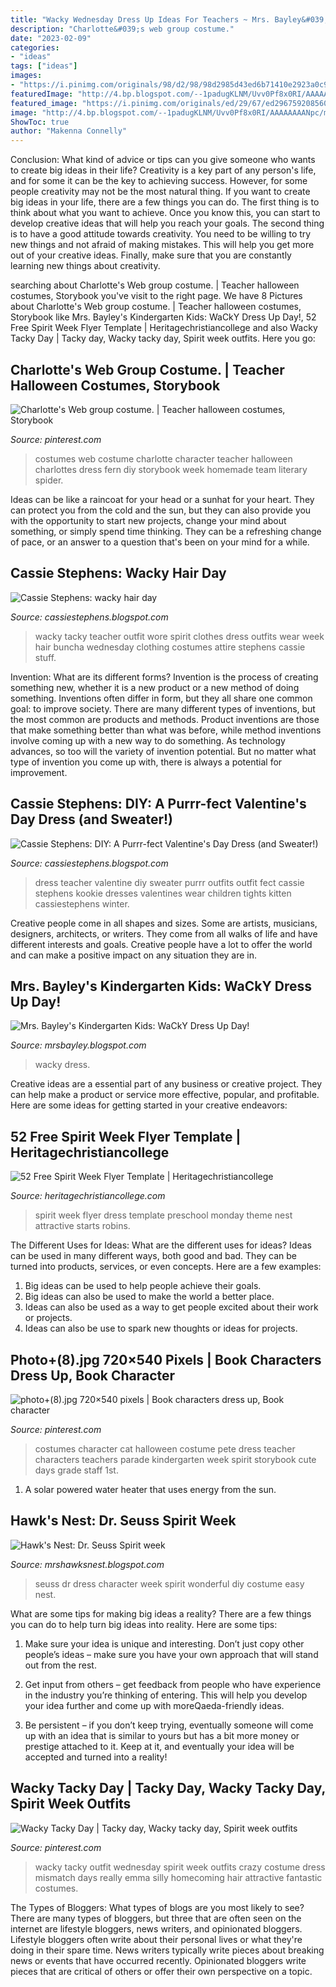 ```yaml
---
title: "Wacky Wednesday Dress Up Ideas For Teachers ~ Mrs. Bayley&#039;s Kindergarten Kids: Wacky Dress Up Day!"
description: "Charlotte&#039;s web group costume."
date: "2023-02-09"
categories:
- "ideas"
tags: ["ideas"]
images:
- "https://i.pinimg.com/originals/98/d2/98/98d2985d43ed6b71410e2923a0c9dca8.jpg"
featuredImage: "http://4.bp.blogspot.com/--1padugKLNM/Uvv0Pf8x0RI/AAAAAAAANpc/mucO-nBcC7k/s1600/kitten+dress.jpg"
featured_image: "https://i.pinimg.com/originals/ed/29/67/ed2967592085604dcfa0b4f4ebe237f1.jpg"
image: "http://4.bp.blogspot.com/--1padugKLNM/Uvv0Pf8x0RI/AAAAAAAANpc/mucO-nBcC7k/s1600/kitten+dress.jpg"
ShowToc: true
author: "Makenna Connelly"
---
```



Conclusion: What kind of advice or tips can you give someone who wants to create big ideas in their life?
Creativity is a key part of any person's life, and for some it can be the key to achieving success. However, for some people creativity may not be the most natural thing. If you want to create big ideas in your life, there are a few things you can do. The first thing is to think about what you want to achieve. Once you know this, you can start to develop creative ideas that will help you reach your goals. The second thing is to have a good attitude towards creativity. You need to be willing to try new things and not afraid of making mistakes. This will help you get more out of your creative ideas. Finally, make sure that you are constantly learning new things about creativity.

	

		
searching about Charlotte&#039;s Web group costume. | Teacher halloween costumes, Storybook you've visit to the right page. We have 8 Pictures about Charlotte&#039;s Web group costume. | Teacher halloween costumes, Storybook like Mrs. Bayley&#039;s Kindergarten Kids: WaCkY Dress Up Day!, 52 Free Spirit Week Flyer Template | Heritagechristiancollege and also Wacky Tacky Day | Tacky day, Wacky tacky day, Spirit week outfits. Here you go:
		
    
## Charlotte&#039;s Web Group Costume. | Teacher Halloween Costumes, Storybook

<img loading=lazy src="https://i.pinimg.com/originals/fe/de/31/fede311d49e1160789dd2802642829eb.jpg" onerror="this.onerror=null;this.src='https://tse3.mm.bing.net/th?id=OIP.aUJlpIZpqb8xluBWZr5PXQHaFj&amp;pid=15.1';" alt="Charlotte&#039;s Web group costume. | Teacher halloween costumes, Storybook">

_Source: pinterest.com_

>costumes web costume charlotte character teacher halloween charlottes dress fern diy storybook week homemade team literary spider. 

	

Ideas can be like a raincoat for your head or a sunhat for your heart. They can protect you from the cold and the sun, but they can also provide you with the opportunity to start new projects, change your mind about something, or simply spend time thinking. They can be a refreshing change of pace, or an answer to a question that's been on your mind for a while.

    
## Cassie Stephens: Wacky Hair Day

<img loading=lazy src="https://3.bp.blogspot.com/-mvu0KN5rHm4/VQWa6l9ulEI/AAAAAAAAVTg/3j8zSYHFnog/s1600/IMG_0773.jpg" onerror="this.onerror=null;this.src='https://tse2.mm.bing.net/th?id=OIP.f3ZgK2PrWGzdgERUBknJEgHaOF&amp;pid=15.1';" alt="Cassie Stephens: wacky hair day">

_Source: cassiestephens.blogspot.com_

>wacky tacky teacher outfit wore spirit clothes dress outfits wear week hair buncha wednesday clothing costumes attire stephens cassie stuff. 

	

Invention: What are its different forms?
Invention is the process of creating something new, whether it is a new product or a new method of doing something. Inventions often differ in form, but they all share one common goal: to improve society. There are many different types of inventions, but the most common are products and methods. Product inventions are those that make something better than what was before, while method inventions involve coming up with a new way to do something. As technology advances, so too will the variety of invention potential. But no matter what type of invention you come up with, there is always a potential for improvement.

    
## Cassie Stephens: DIY: A Purrr-fect Valentine&#039;s Day Dress (and Sweater!)

<img loading=lazy src="http://4.bp.blogspot.com/--1padugKLNM/Uvv0Pf8x0RI/AAAAAAAANpc/mucO-nBcC7k/s1600/kitten+dress.jpg" onerror="this.onerror=null;this.src='https://tse2.mm.bing.net/th?id=OIP.RPLeyUl3gNqGNe9pigzniwHaOh&amp;pid=15.1';" alt="Cassie Stephens: DIY: A Purrr-fect Valentine&#039;s Day Dress (and Sweater!)">

_Source: cassiestephens.blogspot.com_

>dress teacher valentine diy sweater purrr outfits outfit fect cassie stephens kookie dresses valentines wear children tights kitten cassiestephens winter. 

	

Creative people come in all shapes and sizes. Some are artists, musicians, designers, architects, or writers. They come from all walks of life and have different interests and goals. Creative people have a lot to offer the world and can make a positive impact on any situation they are in.

    
## Mrs. Bayley&#039;s Kindergarten Kids: WaCkY Dress Up Day!

<img loading=lazy src="http://3.bp.blogspot.com/-JdPRjd-wyqk/UxqeutCYBHI/AAAAAAAAMQU/5LCzVf7lS-Q/s1600/IMG_1181.jpg" onerror="this.onerror=null;this.src='https://tse4.mm.bing.net/th?id=OIP.Nps8jTniZBBBO-SQi9yspgHaJ4&amp;pid=15.1';" alt="Mrs. Bayley&#039;s Kindergarten Kids: WaCkY Dress Up Day!">

_Source: mrsbayley.blogspot.com_

>wacky dress. 

	

Creative ideas are a essential part of any business or creative project. They can help make a product or service more effective, popular, and profitable. Here are some ideas for getting started in your creative endeavors:

    
## 52 Free Spirit Week Flyer Template | Heritagechristiancollege

<img loading=lazy src="https://www.heritagechristiancollege.com/wp-content/uploads/2019/05/free-spirit-week-flyer-template-of-the-gallery-for-spirit-week-theme-ideas-of-free-spirit-week-flyer-template.jpg" onerror="this.onerror=null;this.src='https://tse2.mm.bing.net/th?id=OIP.kb0z7trB-LAzdhhAS1fNegHaKx&amp;pid=15.1';" alt="52 Free Spirit Week Flyer Template | Heritagechristiancollege">

_Source: heritagechristiancollege.com_

>spirit week flyer dress template preschool monday theme nest attractive starts robins. 

	

The Different Uses for Ideas: What are the different uses for ideas?
Ideas can be used in many different ways, both good and bad. They can be turned into products, services, or even concepts. Here are a few examples:
1. Big ideas can be used to help people achieve their goals. 
2. Big ideas can also be used to make the world a better place. 
3. Ideas can also be used as a way to get people excited about their work or projects. 
4. Ideas can also be use to spark new thoughts or ideas for projects.

    
## Photo+(8).jpg 720×540 Pixels | Book Characters Dress Up, Book Character

<img loading=lazy src="https://i.pinimg.com/originals/98/d2/98/98d2985d43ed6b71410e2923a0c9dca8.jpg" onerror="this.onerror=null;this.src='https://tse4.mm.bing.net/th?id=OIP.OkJrfFgo80LsjMjmuy7oawHaFj&amp;pid=15.1';" alt="photo+(8).jpg 720×540 pixels | Book characters dress up, Book character">

_Source: pinterest.com_

>costumes character cat halloween costume pete dress teacher characters teachers parade kindergarten week spirit storybook cute days grade staff 1st. 

	

1. A solar powered water heater that uses energy from the sun.

    
## Hawk&#039;s Nest: Dr. Seuss Spirit Week

<img loading=lazy src="http://1.bp.blogspot.com/-5fvgl1VzBb0/Uxnk_-O020I/AAAAAAAASWA/eDimyQ6ek3M/s1600/dr+seuss+week+3.jpg" onerror="this.onerror=null;this.src='https://tse3.mm.bing.net/th?id=OIP.Qh3gI6XzH-rgLN04LhZDTAHaJ6&amp;pid=15.1';" alt="Hawk&#039;s Nest: Dr. Seuss Spirit week">

_Source: mrshawksnest.blogspot.com_

>seuss dr dress character week spirit wonderful diy costume easy nest. 

	

What are some tips for making big ideas a reality?
There are a few things you can do to help turn big ideas into reality. Here are some tips:
1. Make sure your idea is unique and interesting. Don’t just copy other people’s ideas – make sure you have your own approach that will stand out from the rest.

2. Get input from others – get feedback from people who have experience in the industry you’re thinking of entering. This will help you develop your idea further and come up with moreQaeda-friendly ideas.

3. Be persistent – if you don’t keep trying, eventually someone will come up with an idea that is similar to yours but has a bit more money or prestige attached to it. Keep at it, and eventually your idea will be accepted and turned into a reality!

    
## Wacky Tacky Day | Tacky Day, Wacky Tacky Day, Spirit Week Outfits

<img loading=lazy src="https://i.pinimg.com/originals/ed/29/67/ed2967592085604dcfa0b4f4ebe237f1.jpg" onerror="this.onerror=null;this.src='https://tse2.mm.bing.net/th?id=OIP.pZUX9hvi1HqWmHXmODbVXAHaLV&amp;pid=15.1';" alt="Wacky Tacky Day | Tacky day, Wacky tacky day, Spirit week outfits">

_Source: pinterest.com_

>wacky tacky outfit wednesday spirit week outfits crazy costume dress mismatch days really emma silly homecoming hair attractive fantastic costumes. 

	

The Types of Bloggers: What types of blogs are you most likely to see?
There are many types of bloggers, but three that are often seen on the internet are lifestyle bloggers, news writers, and opinionated bloggers. Lifestyle bloggers often write about their personal lives or what they're doing in their spare time. News writers typically write pieces about breaking news or events that have occurred recently. Opinionated bloggers write pieces that are critical of others or offer their own perspective on a topic.

